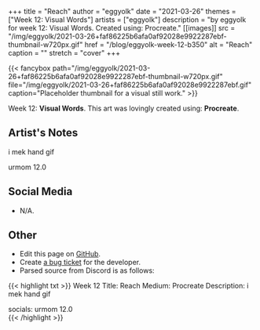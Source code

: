 +++
title =       "Reach"
author =      "eggyolk"
date =        "2021-03-26"
themes =      ["Week 12: Visual Words"]
artists =     ["eggyolk"]
description = "by eggyolk for week 12: Visual Words. Created using: Procreate."
[[images]]
      src = "/img/eggyolk/2021-03-26+faf86225b6afa0af92028e9922287ebf-thumbnail-w720px.gif"
      href = "/blog/eggyolk-week-12-b350"
      alt = "Reach"
      caption = ""
      stretch = "cover"
+++

{{< fancybox path="/img/eggyolk/2021-03-26+faf86225b6afa0af92028e9922287ebf-thumbnail-w720px.gif" file="/img/eggyolk/2021-03-26+faf86225b6afa0af92028e9922287ebf.gif" caption="Placeholder thumbnail for a visual still work." >}}


Week 12: **Visual Words**. This art was lovingly created using: **Procreate**.

## Artist's Notes

i mek hand gif 

urmom 12.0

## Social Media

- N/A.

## Other

- Edit this page on [GitHub](https://github.com/teaminkling/web-refresh/edit/main/content/blog/eggyolk-week-12-b350.md).
- Create [a bug ticket](https://github.com/teaminkling/web-refresh/issues/new?assignees=&labels=bug&template=problem-report.md&title=) for the developer.
- Parsed source from Discord is as follows:

{{< highlight txt >}}
Week 12
Title: Reach
Medium: Procreate
Description: i mek hand gif 

socials: urmom 12.0   
{{< /highlight >}}